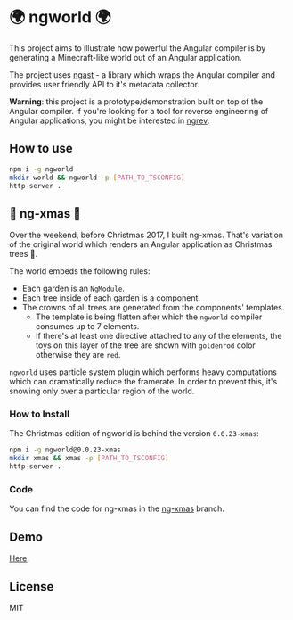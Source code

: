 # 🌍 ngworld 🌍

This project aims to illustrate how powerful the Angular compiler is by generating a Minecraft-like world out of an Angular application.

The project uses [ngast](https://github.com/mgechev/ngast) - a library which wraps the Angular compiler and provides user friendly API to it's metadata collector.

**Warning**: this project is a prototype/demonstration built on top of the Angular compiler. If you're looking for a tool for reverse engineering of Angular applications, you might be interested in [ngrev](https://github.com/mgechev/ngrev).

## How to use

```bash
npm i -g ngworld
mkdir world && ngworld -p [PATH_TO_TSCONFIG]
http-server .
```

## 🎄 ng-xmas 🎄

Over the weekend, before Christmas 2017, I built ng-xmas. That's variation of the original world which renders an Angular application as Christmas trees 🎄.

The world embeds the following rules:

* Each garden is an `NgModule`.
* Each tree inside of each garden is a component.
* The crowns of all trees are generated from the components' templates.
  * The template is being flatten after which the `ngworld` compiler consumes up to 7 elements.
  * If there's at least one directive attached to any of the elements, the toys on this layer of the tree are shown with `goldenrod` color otherwise they are `red`.

`ngworld` uses particle system plugin which performs heavy computations which can dramatically reduce the framerate. In order to prevent this, it's snowing only over a particular region of the world.

### How to Install

The Christmas edition of ngworld is behind the version `0.0.23-xmas`:

```bash
npm i -g ngworld@0.0.23-xmas
mkdir xmas && xmas -p [PATH_TO_TSCONFIG]
http-server .
```

### Code

You can find the code for ng-xmas in the [ng-xmas](https://github.com/mgechev/ngworld/tree/ng-xmas) branch.

## Demo

[Here](https://mgechev.github.io/ngworld/).

## License

MIT
